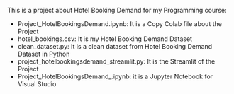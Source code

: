 This is a project about Hotel Booking Demand for my Programming course: 

- Project_HotelBookingsDemand.ipynb: It is a Copy Colab file about the Project 
- hotel_bookings.csv: It is my Hotel Booking Demand Dataset
- clean_dataset.py: It is a clean dataset from Hotel Booking Demand Dataset in Python
- project_hotelbookingsdemand_streamlit.py: It is the Streamlit of the Project
- Project_HotelBookingsDemand_.ipynb: it is a Jupyter Notebook for Visual Studio
